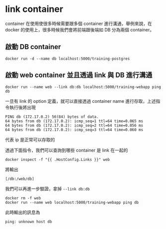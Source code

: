 # link container

container 在使用使很多時候需要跟多個 container 進行溝通，舉例來說，在 docker 的使用上，很多時候我們會將前端跟後端如 DB 分為兩個 container。

## 啟動 DB container

`docker run -d --name db localhost:5000/training-postgres`

## 啟動 web container 並且透過 link 與 DB 進行溝通

`docker run --name web --link db:db localhost:5000/training-webapp ping db`

一旦有 link 的 option 定義，就可以直接透過 container name 進行存取，上述指令執行後將出現

```
PING db (172.17.0.2) 56(84) bytes of data.
64 bytes from db (172.17.0.2): icmp_seq=1 ttl=64 time=0.065 ms
64 bytes from db (172.17.0.2): icmp_seq=2 ttl=64 time=0.056 ms
64 bytes from db (172.17.0.2): icmp_seq=3 ttl=64 time=0.060 ms
```

代表 ip 是正常可以存取的

透過下面指令，我們可以查詢到哪些 container 是 link 在一起的


`docker inspect -f "{{ .HostConfig.Links }}" web`

將輸出

`[/db:/web/db]`


我們可以再進一步驗證，拿掉 `--link db:db`

```
docker rm -f web
docker run --name web localhost:5000/training-webapp ping db
```

此時輸出的訊息為

`ping: unknown host db`
